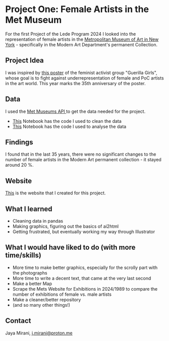 # Project One: Female Artists in the Met Museum

For the first Project of the Lede Program 2024 I looked into the representation of female artists in the [Metropolitan Museum of Art in New York](https://www.metmuseum.org/art/collection) - specifically in the Modern Art Department's permanent Collection. 

## Project Idea

 I was inspired by [this poster](https://www.metmuseum.org/art/collection/search/849438) of the feminist activist group "Guerilla Girls", whose goal is to fight against underrepresentation of female and PoC artists in the art world. This year marks the 35th anniversary of the poster.

## Data

I used the [ Met Museums API ](https://metmuseum.github.io/) to get the data needed for the project. 

* [This](https://github.com/ljmirani/women-in-the-met/blob/main/Lede_P1_Data%3ACleaning.ipynb) Notebook has the code I used to clean the data
* [This](Lede_P1_Analysis.ipynb) Notebook has the code I used to analyse the data

## Findings

 I found that in the last 35 years, there were no significant changes to the number of female artists in the Modern Art permanent collection - it stayed around 20 %.

## Website

[This](https://ljmirani.github.io/women-in-the-met/) is the website that I created for this project.

## What I learned
* Cleaning data in pandas
* Making graphics, figuring out the basics of ai2html
* Getting frustrated, but eventually working my way through Illustrator

## What I would have liked to do (with more time/skills)
* More time to make better graphics, especially for the scrolly part with the photographs
* More time to write a decent text, that came at the very last second
* Make a better Map
* Scrape the Mets Website for Exhibitions in 2024/1989 to compare the number of exhibitions of female vs. male artists
* Make a cleaner/better repository
* (and so many other things!)

## Contact

Jaya Mirani, [j.mirani@proton.me](mailto:j.mirani@proton.me)
